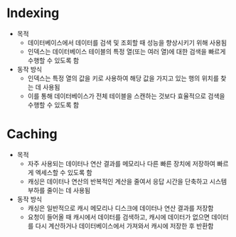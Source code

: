 # Indexing
- 목적
  - 데이터베이스에서 데이터를 검색 및 조회할 때 성능을 향상시키기 위해 사용됨
  - 인덱스는 데이터베이스 테이블의 특정 열(또는 여러 열)에 대한 검색을 빠르게 수행할 수 있도록 함
- 동작 방식
  - 인덱스는 특정 열의 값을 키로 사용하여 해당 값을 가지고 있는 행의 위치를 찾는 데 사용됨
  - 이를 통해 데이터베이스가 전체 테이블을 스캔하는 것보다 효율적으로 검색을 수행할 수 있도록 함


# Caching
- 목적
  - 자주 사용되는 데이터나 연산 결과를 메모리나 다른 빠른 장치에 저장하여 빠르게 엑세스할 수 있도록 함
  - 캐싱은 데이터나 연산의 반복적인 계산을 줄여서 응답 시간을 단축하고 시스템 부하를 줄이는 데 사용됨
- 동작 방식
  - 캐싱은 일반적으로 캐시 메모리나 디스크에 데이터나 연산 결과를 저장함
  - 요청이 들어올 때 캐시에서 데이터를 검색하고, 캐시에 데이터가 없으면 데이터를 다시 계산하거나 데이터베이스에서 가져와서 캐시에 저장한 후 반환함
